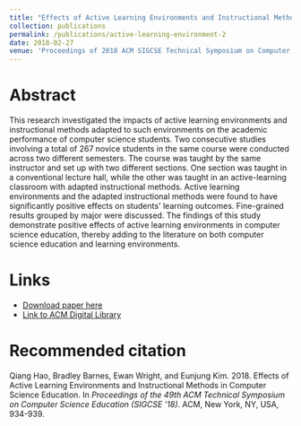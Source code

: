 ```yaml
---
title: "Effects of Active Learning Environments and Instructional Methods in Computer Science Education"
collection: publications
permalink: /publications/active-learning-environment-2
date: 2018-02-27
venue: 'Proceedings of 2018 ACM SIGCSE Technical Symposium on Computer Science Education'
---
```


Abstract
======
This research investigated the impacts of active learning environments and instructional methods adapted to such environments on the academic performance of computer science students. Two consecutive studies involving a total of 267 novice students in the same course were conducted across two different semesters. The course was taught by the same instructor and set up with two different sections. One section was taught in a conventional lecture hall, while the other was taught in an active-learning classroom with adapted instructional methods. Active learning environments and the adapted instructional methods were found to have significantly positive effects on students' learning outcomes. Fine-grained results grouped by major were discussed. The findings of this study demonstrate positive effects of active learning environments in computer science education, thereby adding to the literature on both computer science education and learning environments.

Links
======
* [Download paper here](http://qhao.info/downloads/sigcse-2018.pdf)
* [Link to ACM Digital Library](https://dl.acm.org/citation.cfm?id=3159451)

Recommended citation
======
Qiang Hao, Bradley Barnes, Ewan Wright, and Eunjung Kim. 2018. Effects of Active Learning Environments and Instructional Methods in Computer Science Education. In *Proceedings of the 49th ACM Technical Symposium on Computer Science Education (SIGCSE '18)*. ACM, New York, NY, USA, 934-939.
